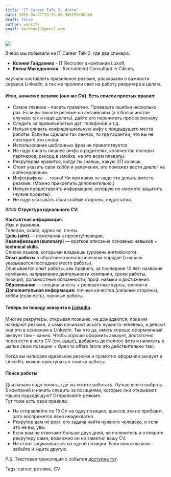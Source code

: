 ```yaml
---
title: "IT Career Talk 2. Итоги"
date: 2016-04-27T19:38:06.986259+00:00
draft: false
author: wack17s
email: keroone17@gmail.com
---
```


<div class="image-wrapper">
    <img src="/images/2016/04/1461785860_69d73ce406124a4f902d55b4eaa114b0.jpg" class="post-image full-img">
</div>

Вчера мы побывали на IT Career Talk 2, где два спикера: <ul><li><b>Ксения Гайдаенко</b> - IT Recruiter в компании Luxoft,</li> <li><b>Елена Македонская</b> - Recruitment Consultant in Ciklum,</li></ul> научили составлять правильное резюме, рассказали о важности сервиса LinkedIn, а так же пролили свет на работу рекрутера в целом.

#### Итак, начнем с <b>резюме</b> (оно же CV). Есть список простых правил: 
<ul>
<li>Самое главное – писать грамотно. Проверьте ошибки несколько раз. Если вы пишете резюме на английском (а в большинстве случаев так и надо делать), дайте его перечитать профессионалу. </li>
<li>Следить за правильностью дат, телефонов и т.д. </li>
<li>Нельзя сливать конфиденциальную инфу с предыдущего места работы. Если вы сделали так сейчас, то где гарантии, что вы не повторите это снова. </li>
<li>Использование шаблонных фраз не приветствуется. </li>
<li> Не надо писать лишнее (инфа о родителях, количество половых партнеров, рекорд в змейке, на это всем плевать). </li>
<li>Рекрутерам нравится, когда ты знаешь, какую ЗП хочешь. </li>
<li>Стоит указать свои хобби и увлечения, это поможет вести диалог на собеседовании.</li>
<li>Инфографика — говно! Ни при каких не надо это делать вместо резюме. (Можно прикрепить дополнительно.)</li>
<li>Нельзя предоставлять информацию, которую не сможете защитить (чужие проекты).</li>
<li>Не надо указывать свои слабые стороны, недостатки. </li>
</ul>
#### <b>Структура идеального CV:</b>

<b>Контактная информация.</b>
<br>Имя и фамилия.
<br>Телефон, скайп, адрес ел. почты.
<br><b>Цель (aim)</b> — пожелания к проекту\позиции.
<br><b>Квалификация (summary)</b> — краткое описание основных навыков +<b> technical skills</b>.
<br>Список языков, которыми владеешь (уровень английского). 
<br><b>Опыт работы</b> в обратном хронологическом порядке (сначала указывается последнее место работы).
<br>Описывается опыт работы, как правило, за последние 10 лет:
название компании, направление деятельности компании, сроки работы, позиция, должностные обязанности, проф. навыки и достижения.
<br><b>Образование</b> — специальность + релевантные курсы, тренинги.
<br><b>Дополнительная информация:</b> личные качества (сильные стороны), хобби (если есть), научные работы.

#### Теперь по поводу аккаунта в <a href="https://www.linkedin.com/">LinkedIn</a>. 

Многие рекрутеры, открывая позицию, не дожидаются, пока им накидают резюме, а сами начинают искать нужного человека, и делают они это в основном в LinkedIn. Так что да, иметь хорошо оформленный аккаунт там – важно. Чтобы хорошо оформить аккаунт, достаточно перенести в него CV  (см. выше), добавить достойное фото и написать в шапке свою позицию + Open to offers (если это действительно так). 

Когда вы написали идеальное резюме и грамотно оформили аккаунт в LinkedIn, можно приступать к поиску работы. 

#### Поиск работы
Для начала надо понять, где вы хотите работать. Лучше всего выбрать 5 компаний и начать следить за позициями, которые они открывают. Нашли подходящую? Отправляйте резюме. 
<br>Тут тоже есть свои правила:
<ul>
<li> Не отправляйте по 15 CV на одну позицию, шансов это не прибавит, зато воспримется явно неадекватно.</li> 
<li> Рекрутер вам не враг, его задача найти нужного человека, и если это не вы, увы. </li> 
<li> Если вам не отвечают больше двух дней, не поленитесь и отпишите рекрутеру сами, возможно он не заметил вашу CV.</li> 
<li> Не стоит зацикливаться на одной позиции. Если вам отказали – забейте и ждите другую.</li></ul>


P.S.  Текстовая трансляция с события [доступна тут](https://vk.com/itkpi?w=wall-42456628_17466).

Tags: career, резюме, CV

